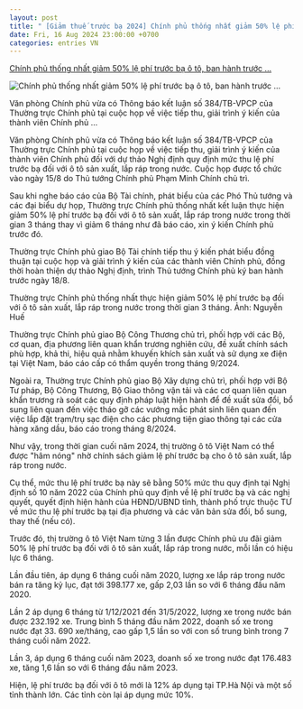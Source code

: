 ```yaml
---
layout: post
title: " [Giảm thuế trước bạ 2024] Chính phủ thống nhất giảm 50% lệ phí trước bạ ô tô, ban hành trước ..."
date: Fri, 16 Aug 2024 23:00:00 +0700
categories: entries VN
---
```

[Chính phủ thống nhất giảm 50% lệ phí trước bạ ô tô, ban hành trước ...](https://vietnamnet.vn/chinh-phu-thong-nhat-giam-50-le-phi-truoc-ba-o-to-ban-hanh-truoc-18-8-2306961.html)

![Chính phủ thống nhất giảm 50% lệ phí trước bạ ô tô, ban hành trước ...](https://static-images.vnncdn.net/vps_images_publish/000001/000003/2024/8/16/8-2616.jpeg?width=0&s=81zos7WfeoYPWL8v6kXNKw)

Văn phòng Chính phủ vừa có Thông báo kết luận số 384/TB-VPCP của Thường trực Chính phủ tại cuộc họp về việc tiếp thu, giải trình ý kiến của thành viên Chính phủ ...

Văn phòng Chính phủ vừa có Thông báo kết luận số 384/TB-VPCP của Thường trực Chính phủ tại cuộc họp về việc tiếp thu, giải trình ý kiến của thành viên Chính phủ đối với dự thảo Nghị định quy định mức thu lệ phí trước bạ đối với ô tô sản xuất, lắp ráp trong nước. Cuộc họp được tổ chức vào ngày 15/8 do Thủ tướng Chính phủ Phạm Minh Chính chủ trì.

Sau khi nghe báo cáo của Bộ Tài chính, phát biểu của các Phó Thủ tướng và các đại biểu dự họp, Thường trực Chính phủ thống nhất kết luận thực hiện giảm 50% lệ phí trước bạ đối với ô tô sản xuất, lắp ráp trong nước trong thời gian 3 tháng thay vì giảm 6 tháng như đã báo cáo, xin ý kiến Chính phủ trước đó.

Thường trực Chính phủ giao Bộ Tài chính tiếp thu ý kiến phát biểu đồng thuận tại cuộc họp và giải trình ý kiến của các thành viên Chính phủ, đồng thời hoàn thiện dự thảo Nghị định, trình Thủ tướng Chính phủ ký ban hành trước ngày 18/8.

Thường trực Chính phủ thống nhất thực hiện giảm 50% lệ phí trước bạ đối với ô tô sản xuất, lắp ráp trong nước trong thời gian 3 tháng. Ảnh: Nguyễn Huế

Thường trực Chính phủ giao Bộ Công Thương chủ trì, phối hợp với các Bộ, cơ quan, địa phương liên quan khẩn trương nghiên cứu, đề xuất chính sách phù hợp, khả thi, hiệu quả nhằm khuyến khích sản xuất và sử dụng xe điện tại Việt Nam, báo cáo cấp có thẩm quyền trong tháng 9/2024.

Ngoài ra, Thường trực Chính phủ giao Bộ Xây dựng chủ trì, phối hợp với Bộ Tư pháp, Bộ Công Thương, Bộ Giao thông vận tải và các cơ quan liên quan khẩn trương rà soát các quy định pháp luật hiện hành để đề xuất sửa đổi, bổ sung liên quan đến việc tháo gỡ các vướng mắc phát sinh liên quan đến việc lắp đặt trạm/trụ sạc điện cho các phương tiện giao thông tại các cửa hàng xăng dầu, báo cáo trong tháng 8/2024.

Như vậy, trong thời gian cuối năm 2024, thị trường ô tô Việt Nam có thể được "hâm nóng" nhờ chính sách giảm lệ phí trước bạ cho ô tô sản xuất, lắp ráp trong nước.

Cụ thể, mức thu lệ phí trước bạ này sẽ bằng 50% mức thu quy định tại Nghị định số 10 năm 2022 của Chính phủ quy định về lệ phí trước bạ và các nghị quyết, quyết định hiện hành của HĐND/UBND tỉnh, thành phố trực thuộc TƯ về mức thu lệ phí trước bạ tại địa phương và các văn bản sửa đổi, bổ sung, thay thế (nếu có).

Trước đó, thị trường ô tô Việt Nam từng 3 lần được Chính phủ ưu đãi giảm 50% lệ phí trước bạ đối với ô tô sản xuất, lắp ráp trong nước, mỗi lần có hiệu lực 6 tháng.

Lần đầu tiên, áp dụng 6 tháng cuối năm 2020, lượng xe lắp ráp trong nước bán ra tăng kỷ lục, đạt tới 398.177 xe, gấp 2,03 lần so với 6 tháng đầu năm 2020.

Lần 2 áp dụng 6 tháng từ 1/12/2021 đến 31/5/2022, lượng xe trong nước bán được 232.192 xe. Trung bình 5 tháng đầu năm 2022, doanh số xe trong nước đạt 33. 690 xe/tháng, cao gấp 1,5 lần so với con số trung bình trong 7 tháng cuối năm 2022.

Lần 3, áp dụng 6 tháng cuối năm 2023, doanh số xe trong nước đạt 176.483 xe, tăng 1,6 lần so với 6 tháng đầu năm 2023.

Hiện, lệ phí trước bạ đối với ô tô mới là 12% áp dụng tại TP.Hà Nội và một số tỉnh thành lớn. Các tỉnh còn lại áp dụng mức 10%.

